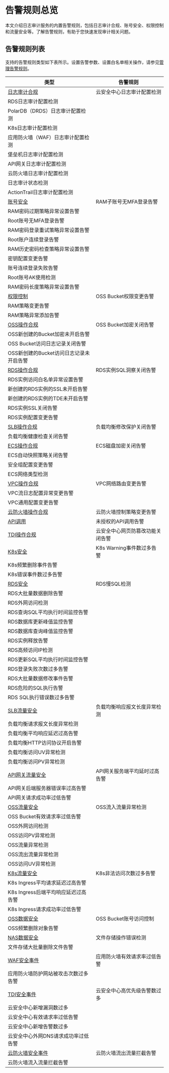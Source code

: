 # 告警规则总览

本文介绍日志审计服务的内置告警规则，包括日志审计合规、账号安全、权限控制和流量安全等。了解告警规则，有助于您快速发现审计相关问题。

## 告警规则列表

支持的告警规则类型如下表所示。设置告警参数、设置白名单相关操作，请参见[管理告警规则](/cn.zh-CN/应用中心（App）/日志审计服务/告警/管理告警规则.md)。

|类型|告警规则|
|--|----|
|[日志审计合规](/cn.zh-CN/应用中心（App）/日志审计服务/告警/告警规则/日志审计合规.md)|云安全中心日志审计配置检测|
|RDS日志审计配置检测|
|PolarDB（DRDS）日志审计配置检测|
|K8s日志审计配置检测|
|应用防火墙（WAF）日志审计配置检测|
|堡垒机日志审计配置检测|
|API网关日志审计配置检测|
|云防火墙日志审计配置检测|
|日志审计状态检测|
|ActionTrail日志审计配置检测|
|[账号安全](/cn.zh-CN/应用中心（App）/日志审计服务/告警/告警规则/账号安全.md)|RAM子账号无MFA登录告警|
|RAM密码过期策略异常设置告警|
|Root账号无MFA登录告警|
|RAM密码登录重试策略异常设置告警|
|Root账户连续登录告警|
|RAM历史密码检查策略异常设置告警|
|密钥配置变更告警|
|账号连续登录失败告警|
|Root账号AK使用检测|
|RAM密码长度策略异常设置告警|
|[权限控制](/cn.zh-CN/应用中心（App）/日志审计服务/告警/告警规则/权限控制.md)|OSS Bucket权限变更告警|
|RAM策略变更告警|
|RAM策略异常添加告警|
|[OSS操作合规](/cn.zh-CN/应用中心（App）/日志审计服务/告警/告警规则/OSS操作合规.md)|OSS Bucket加密关闭告警|
|OSS新创建的Bucket加密未开启告警|
|OSS Bucket访问日志记录关闭告警|
|OSS新创建的Bucket访问日志记录未开启告警|
|[RDS操作合规](/cn.zh-CN/应用中心（App）/日志审计服务/告警/告警规则/RDS操作合规.md)|RDS实例SQL洞察关闭告警|
|RDS实例访问白名单异常设置告警|
|新创建的RDS实例的SSL未开启告警|
|新创建的RDS实例的TDE未开启告警|
|RDS实例SSL关闭告警|
|RDS实例配置变更告警|
|[SLB操作合规](/cn.zh-CN/应用中心（App）/日志审计服务/告警/告警规则/SLB操作合规.md)|负载均衡修改保护关闭告警|
|负载均衡健康检查关闭告警|
|[ECS操作合规](/cn.zh-CN/应用中心（App）/日志审计服务/告警/告警规则/ECS操作合规.md)|ECS磁盘加密关闭告警|
|ECS自动快照策略关闭告警|
|安全组配置变更告警|
|ECS网络类型检测|
|[VPC操作合规](/cn.zh-CN/应用中心（App）/日志审计服务/告警/告警规则/VPC操作合规.md)|VPC网络路由变更告警|
|VPC流日志配置异常变更告警|
|VPC通用配置变更告警|
|[云防火墙操作合规](/cn.zh-CN/应用中心（App）/日志审计服务/告警/告警规则/云防火墙操作合规.md)|云防火墙控制策略变更告警|
|[API调用](/cn.zh-CN/应用中心（App）/日志审计服务/告警/告警规则/API调用.md)|未授权的API调用告警|
|[TDI操作合规](/cn.zh-CN/应用中心（App）/日志审计服务/告警/告警规则/TDI操作合规.md)|云安全中心网页防篡改功能关闭告警|
|[K8s安全](/cn.zh-CN/应用中心（App）/日志审计服务/告警/告警规则/K8s安全.md)|K8s Warning事件数过多告警|
|K8s频繁删除事件告警|
|K8s错误事件数过多告警|
|[RDS安全](/cn.zh-CN/应用中心（App）/日志审计服务/告警/告警规则/RDS安全.md)|RDS慢SQL检测|
|RDS大批量数据删除告警|
|RDS外网访问检测|
|RDS查询SQL平均执行时间监控告警|
|RDS数据库更新峰值监控告警|
|RDS数据库查询峰值监控告警|
|RDS实例释放告警|
|RDS高频访问IP检测|
|RDS更新SQL平均执行时间监控告警|
|RDS登录失败次数过多告警|
|RDS大批量数据修改事件告警|
|RDS危险的SQL执行告警|
|RDS SQL执行错误数过多告警|
|[SLB流量安全](/cn.zh-CN/应用中心（App）/日志审计服务/告警/告警规则/SLB流量安全.md)|负载均衡响应报文长度异常检测|
|负载均衡请求报文长度异常检测|
|负载均衡平均响应延迟过高告警|
|负载均衡HTTP访问协议开启告警|
|负载均衡访问UV异常检测|
|负载均衡访问PV异常检测|
|[API网关流量安全](/cn.zh-CN/应用中心（App）/日志审计服务/告警/告警规则/API网关流量安全.md)|API网关服务端平均延时过高告警|
|API网关后端服务器错误率过高告警|
|API网关请求成功率过低告警|
|[OSS流量安全](/cn.zh-CN/应用中心（App）/日志审计服务/告警/告警规则/OSS流量安全.md)|OSS流入流量异常检测|
|OSS Bucket有效请求率过低告警|
|OSS外网访问检测|
|OSS访问PV异常检测|
|OSS流量异常检测|
|OSS流出流量异常检测|
|OSS访问UV异常检测|
|[K8s流量安全](/cn.zh-CN/应用中心（App）/日志审计服务/告警/告警规则/K8s流量安全.md)|K8s非法访问次数过多告警|
|K8s Ingress平均请求延迟过高告警|
|K8s Ingress后端平均响应延迟过高告警|
|K8s Ingress请求成功率过低告警|
|[OSS数据安全](/cn.zh-CN/应用中心（App）/日志审计服务/告警/告警规则/OSS数据安全.md)|OSS Bucket账号访问控制|
|OSS频繁删除对象告警|
|[NAS数据安全](/cn.zh-CN/应用中心（App）/日志审计服务/告警/告警规则/NAS数据安全.md)|文件存储操作错误检测|
|文件存储大批量删除文件告警|
|[WAF安全事件](/cn.zh-CN/应用中心（App）/日志审计服务/告警/告警规则/WAF安全事件.md)|应用防火墙有效请求率过低告警|
|应用防火墙防护网站被攻击次数过多告警|
|[TDI安全事件](/cn.zh-CN/应用中心（App）/日志审计服务/告警/告警规则/TDI安全事件.md)|云安全中心高优先级告警数过多|
|云安全中心新增漏洞数过多|
|云安全中心有效请求率过低告警|
|云安全中心新增告警数过多|
|云安全中心外网DNS请求成功率过低告警|
|[云防火墙安全事件](/cn.zh-CN/应用中心（App）/日志审计服务/告警/告警规则/云防火墙安全事件.md)|云防火墙流出流量拦截告警|
|云防火墙流入流量拦截告警|

